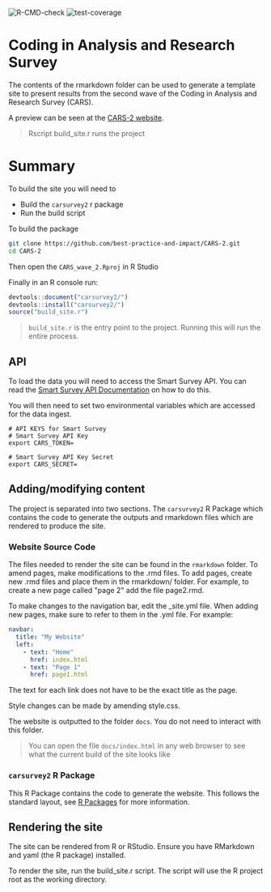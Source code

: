 ![R-CMD-check](https://github.com/best-practice-and-impact/CARS-2/workflows/R-CMD-check/badge.svg)
![test-coverage](https://github.com/best-practice-and-impact/CARS-2/workflows/test-coverage/badge.svg)

# Coding in Analysis and Research Survey

The contents of the rmarkdown folder can be used to generate a template site to present results from the second wave of the Coding in Analysis and Research Survey (CARS). 

A preview can be seen at the [CARS-2 website](https://best-practice-and-impact.github.io/CARS-2/).

> Rscript build_site.r runs the project 

# Summary
To build the site you will need to 

* Build the `carsurvey2` r package
* Run the build script

To build the package

```bash
git clone https://github.com/best-practice-and-impact/CARS-2.git
cd CARS-2
```
Then open the `CARS_wave_2.Rproj` in R Studio

Finally in an R console run:

```r
devtools::document("carsurvey2/")
devtools::install("carsurvey2/")
source("build_site.r")
```

> `build_site.r` is the entry point to the project. Running this will run the entire process.  

## API
To load the data you will need to access the Smart Survey API. 
You can read the [Smart Survey API Documentation](https://docs.smartsurvey.io/docs) on how to do this.

You will then need to set two environmental variables which are accessed for the data ingest. 

```shell
# API KEYS for Smart Survey
# Smart Survey API Key
export CARS_TOKEN=

# Smart Survey API Key Secret
export CARS_SECRET=
```

## Adding/modifying content

The project is separated into two sections. The `carsurvey2` R Package which contains the code to generate the outputs and rmarkdown files which are rendered to produce the site.

### Website Source Code

The files needed to render the site can be found in the `rmarkdown` folder. To amend pages, make modifications to the .rmd files. To add pages, create new .rmd files and place them in the rmarkdown/ folder. For example, to create a new page called "page 2" add the file page2.rmd. 

To make changes to the navigation bar, edit the _site.yml file. When adding new pages, make sure to refer to them in the .yml file. For example: 

```yaml 
navbar:
  title: "My Website"
  left:
    - text: "Home"
      href: index.html
    - text: "Page 1"
      href: page1.html
```

The text for each link does not have to be the exact title as the page. 

Style changes can be made by amending style.css. 

The website is outputted to the folder `docs`. You do not need to interact with this folder. 

> You can open the file `docs/index.html` in any web browser to see what the current build of the site looks like

### `carsurvey2` R Package

This R Package contains the code to generate the website. This follows the standard layout, see [R Packages](https://r-pkgs.org/) for more information. 



## Rendering the site

The site can be rendered from R or RStudio. Ensure you have RMarkdown and yaml (the R package) installed. 

To render the site, run the build_site.r script. The script will use the R project root as the working directory.
